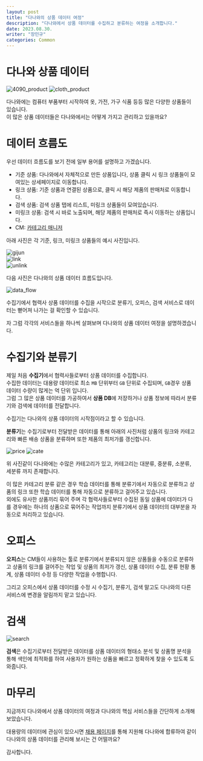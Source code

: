 ```yaml
---
layout: post
title: "다나와의 상품 데이터 여정"
description: "다나와에서 상품 데이터를 수집하고 분류하는 여정을 소개합니다."
date: 2023.08.30.
writer: "장민규"
categories: Common
---
```


# 다나와 상품 데이터  
 
![4090_product](/images/2023-08-29-Danawa-Data/4090.PNG)
![cloth_product](/images/2023-08-29-Danawa-Data/cloth.PNG)   

다나와에는 컴퓨터 부품부터 시작하여 옷, 가전, 가구 식품 등등 많은 다양한 상품들이 있습니다.   
이 많은 상품 데이터들은 다나와에서는 어떻게 가지고 관리하고 있을까요?

# 데이터 흐름도

우선 데이터 흐름도를 보기 전에 일부 용어를 설명하고 가겠습니다.
- 기준 상품: 다나와에서 자체적으로 만든 상품입니다, 상품 클릭 시 링크 상품들이 모여있는 상세페이지로 이동합니다.
- 링크 상품: 기준 상품과 연결된 상품으로, 클릭 시 해당 제품의 판매처로 이동합니다.
- 검색 상품: 검색 상품 탭에 리스트, 미링크 상품들이 모여있습니다.
- 미링크 상품: 검색 시 바로 노출되며, 해당 제품의 판매처로 즉시 이동하는 상품입니다.
- CM: [카테고리 매니저](https://job.asamaru.net/%EC%A7%81%EC%97%85/%EC%B9%B4%ED%85%8C%EA%B3%A0%EB%A6%AC%EB%A7%A4%EB%8B%88%EC%A0%80-category-manager/)   

아래 사진은 각 기준, 링크, 미링크 상품들의 예시 사진입니다.   

![gijun](/images/2023-08-29-Danawa-Data/gijun.png)   
![link](/images/2023-08-29-Danawa-Data/link.png)   
![unlink](/images/2023-08-29-Danawa-Data/unlink.png)

다음 사진은 다나와의 상품 데이터 흐름도입니다.

![data_flow](/images/2023-08-29-Danawa-Data/realfinal.png)

수집기에서 협력사 상품 데이터를 수집을 시작으로 분류기, 오피스, 검색 서비스로 데이터는 뻗어져 나가는 걸 확인할 수 있습니다.

자 그럼 각각의 서비스들을 하나씩 살펴보며 다나와의 상품 데이터 여정을 설명하겠습니다.

# 수집기와 분류기

제일 처음 **수집기**에서 협력사들로부터 상품 데이터를 수집합니다.   
수집한 데이터는 대용량 데이터로 최소 `MB` 단위부터 `GB` 단위로 수집되며, `GB`경우 상품 데이터 수량이 많게는 억 단위 입니다.   
그럼 그 많은 상품 데이터를 가공하여서 **상품 DB**에 저장하거나 상품 정보에 따라서 분류기와 검색에 데이터를 전달합니다.   

수집기는 다나와의 상품 데이터의 시작점이라고 할 수 있습니다.

**분류기**는 수집기로부터 전달받은 데이터를 통해 아래의 사진처럼 상품의 링크와 카테고리와 빠른 배송 상품을 분류하며 또한 제품의 최저가를 갱신합니다.

![price](/images/2023-08-29-Danawa-Data/capa.PNG)
![cate](/images/2023-08-29-Danawa-Data/cate.PNG)

위 사진같이 다나와에는 수많은 카테고리가 있고, 카테고리는 대분류, 중분류, 소분류, 세분류 까지 존재합니다.

이 많은 카테고리 분류 같은 경우 학습 데이터를 통해 분류기에서 자동으로 분류하고 상품의 링크 또한 학습 데이터를 통해 자동으로 분류하고 걸어주고 있습니다.   
외에도 유사한 상품끼리 묶어 주며 각 협력사들로부터 수집된 동일 상품에 데이터가 다를 경우에는 하나의 상품으로 묶어주는 작업까지
분류기에서 상품 데이터의 대부분을 자동으로 처리하고 있습니다.  

# 오피스

**오피스**는 CM들이 사용하는 툴로 분류기에서 분류되지 않은 상품들을 수동으로 분류하고 상품의 링크를 걸어주는 작업 및 상품의 최저가 갱신,
상품 데이터 수집, 분류 현황 통계, 상품 데이터 수정 등 다양한 작업을 수행합니다.

그리고 오피스에서 상품 데이터를 수정 시 수집기, 분류기, 검색 말고도 다나와의 다른 서비스에 변경을 알림까지 맡고 있습니다.  

# 검색

![search](/images/2023-08-29-Danawa-Data/search.PNG)

**검색**은 수집기로부터 전달받은 데이터를 상품 데이터의 형태소 분석 및 상품명 분석을 통해 색인에 최적화를 하여 사용자가 원하는 상품을 빠르고 정확하게 찾을 수 있도록 도와줍니다.


# 마무리

지금까지 다나와에서 상품 데이터의 여정과 다나와의 핵심 서비스들을 간단하게 소개해 보았습니다.

대용량의 데이터에 관심이 있으시면 [채용 페이지](https://recruit.danawa.com/)를 통해 지원해 다나와에 합류하여 같이 다나와의 상품 데이터를 관리해 보시는 건 어떨까요?

감사합니다.
